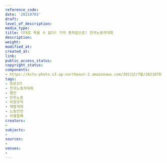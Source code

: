 ```yaml
---
reference_code: 
date: '20210703'
draft: 
level_of_description: 
media_type: 
title: 이대로 죽을 수 없다! 가자 총파업으로! 전국노동자대회
description: 
weight: 
modified_at: 
created_at: 
link: 
public_access_status: 
copyright_status: 
components:
- https://kctu-photo.s3.ap-northeast-2.amazonaws.com/2021년/7월/20210703-이대로+죽을+수+없다!+가자+총파업으로!+전국노동자대회_종로3가_전국노동자대회_행진_민주노총_비정규직_재벌개혁_노동안전_차별철폐/_1DX0591.jpg
tags:
- 종로3가
- 전국노동자대회
- 행진
- 민주노총
- 비정규직
- 재벌개혁
- 노동안전
- 차별철폐
creators:
- 
subjects:
- 
sources:
- 
venues:
- 
---
```

